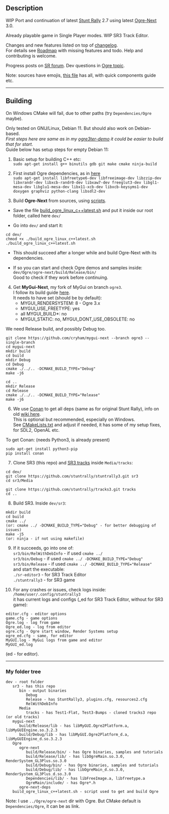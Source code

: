 ## Description

WIP Port and continuation of latest [Stunt Rally](https://github.com/stuntrally/stuntrally) 2.7 using latest [Ogre-Next](https://github.com/OGRECave/ogre-next) 3.0.  

Already playable game in Single Player modes. WIP SR3 Track Editor.  

Changes and new features listed on top of [changelog](https://stuntrally.tuxfamily.org/wiki/doku.php?id=changelog).  
For details see [Roadmap](https://stuntrally.tuxfamily.org/wiki/doku.php?id=roadmap#sr_3) with missing features and todo. Help and contributing is welcome.

Progress posts on [SR forum](https://forum.freegamedev.net/viewtopic.php?f=81&t=18515). Dev questions in [Ogre topic](https://forums.ogre3d.org/viewtopic.php?t=96576).

Note: sources have emojis, [this file](/src/emojis) has all, with quick components guide etc.


----

## Building

On Windows CMake will fail, due to other paths (try `Dependencies/Ogre` maybe).

Only tested on GNU/Linux, Debian 11. But should also work on Debian-based.  
_First steps here are same as in my [ogre3ter-demo](https://github.com/cryham/ogre3ter-demo/) it could be easier to build that for start._  
Guide below has setup steps for empty Debian 11:  

1. Basic setup for building C++ etc:  
`sudo apt-get install g++ binutils gdb git make cmake ninja-build`

2. First install Ogre dependencies, as in [here](https://github.com/OGRECave/ogre-next#dependencies-linux)  
`sudo apt-get install libfreetype6-dev libfreeimage-dev libzzip-dev libxrandr-dev libxcb-randr0-dev libxaw7-dev freeglut3-dev libgl1-mesa-dev libglu1-mesa-dev libx11-xcb-dev libxcb-keysyms1-dev doxygen graphviz python-clang libsdl2-dev`

3. Build **Ogre-Next** from sources, using [scripts](https://github.com/OGRECave/ogre-next/tree/master/Scripts/BuildScripts/output).  

- Save the file [build_ogre_linux_c++latest.sh](https://raw.githubusercontent.com/OGRECave/ogre-next/master/Scripts/BuildScripts/output/build_ogre_linux_c%2B%2Blatest.sh) and put it inside our root folder, called here `dev/`

- Go into `dev/` and start it:  
```
cd dev/
chmod +x ./build_ogre_linux_c++latest.sh
./build_ogre_linux_c++latest.sh
```

- This should succeed after a longer while and build Ogre-Next with its dependencies.

- If so you can start and check Ogre demos and samples inside:  
`dev/Ogre/ogre-next/build/Release/bin/`  
Good to check if they work before continuing.


4. Get **MyGui-Next**, my fork of MyGui on branch `ogre3`.  
I follow its build guide [here](https://github.com/cryham/mygui-next/tree/ogre3).  
It needs to have set (should be by default):  
    - MYGUI_RENDERSYSTEM: 8 - Ogre 3.x
    - MYGUI_USE_FREETYPE: yes
    - all MYGUI_BUILD*: no
    - MYGUI_STATIC: no, MYGUI_DONT_USE_OBSOLETE: no  

We need Release build, and possibly Debug too.  
```
git clone https://github.com/cryham/mygui-next --branch ogre3 --single-branch
cd mygui-next
mkdir build
cd build
mkdir Debug
cd Debug
cmake ./../.. -DCMAKE_BUILD_TYPE="Debug"
make -j6

cd ..
mkdir Release
cd Release
cmake ./../.. -DCMAKE_BUILD_TYPE="Release"
make -j6
```

6. We use [Conan](https://conan.io/) to get all deps (same as for original Stunt Rally), info on old [wiki here](https://stuntrally.tuxfamily.org/wiki/doku.php?id=compile).  
This is optional but recommended, especially on Windows.  
See [CMakeLists.txt](/CMakeLists.txt) and adjust if needed, it has some of my setup fixes, for SDL2, OpenAL etc.  

To get Conan: (needs Python3, is already present)  
```
sudo apt-get install python3-pip
pip install conan
```
7. Clone SR3 (this repo) and [SR3 tracks](https://github.com/stuntrally/tracks3) inside `Media/tracks`:  
```
cd dev/
git clone https://github.com/stuntrally/stuntrally3.git sr3
cd sr3/Media

git clone https://github.com/stuntrally/tracks3.git tracks
cd ..
```

8. Build SR3. Inside `dev/sr3`:
```
mkdir build
cd build
cmake ../
(or: cmake ../ -DCMAKE_BUILD_TYPE="Debug" - for better debugging of issues)
make -j5
(or: ninja - if not using makefile)
```

9. If it succeeds, go into one of:  
`sr3/bin/RelWithDebInfo` - if used `cmake ../`  
`sr3/bin/Debug` - if used `cmake ../ -DCMAKE_BUILD_TYPE="Debug"`  
`sr3/bin/Release` - if used `cmake ../ -DCMAKE_BUILD_TYPE="Release"`  
and start the executable:  
`./sr-editor3` - for SR3 Track Editor  
`./stuntrally3` - for SR3 game  

10. For any crashes or issues, check logs inside:  
`/home/user/.config/stuntrally3`  
it has current logs and configs (_ed for SR3 Track Editor, without for SR3 game):
```
editor.cfg - editor options
game.cfg - game options
Ogre.log - log from game
Ogre_ed.log - log from editor
ogre.cfg - Ogre start window, Render Systems setup
ogre_ed.cfg - same, for editor
MyGUI.log - MyGui logs from game and editor
MyGUI_ed.log
```
(ed - for editor).

----
### My folder tree
```
dev - root folder
   sr3 - has this repo
      bin - output binaries
         Debug
         Release - has StuntRally3, plugins.cfg, resources2.cfg
         RelWithDebInfo
      Media
         tracks - has Test1-Flat, Test3-Bumps - cloned tracks3 repo (or old tracks)
   mygui-next
      build/Release/lib - has libMyGUI.Ogre2Platform.a, libMyGUIEngine.so.3.2.3
      build/Debug/lib - has libMyGUI.Ogre2Platform_d.a, libMyGUIEngine_d.so.3.2.3
   Ogre
      ogre-next
         build/Release/bin/ - has Ogre binaries, samples and tutorials
         build/Release/lib/ - has libOgreMain.so.3.0, RenderSystem_GL3Plus.so.3.0
         build/Debug/bin/ - has Ogre binaries, samples and tutorials
         build/Debug/lib/ - has libOgreMain_d.so.3.0, RenderSystem_GL3Plus_d.so.3.0
         Dependencies/lib/ - has libFreeImage.a, libfreetype.a
         OgreMain/include/ - has Ogre*.h
      ogre-next-deps
   build_ogre_linux_c++latest.sh - script used to get and build Ogre

```
Note: I use `../Ogre/ogre-next` dir with Ogre. But CMake default is `Dependencies/Ogre`, it can be as link.
